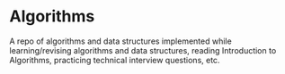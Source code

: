 # Algorithms
A repo of algorithms and data structures implemented while learning/revising algorithms and data structures, reading Introduction to Algorithms, practicing technical interview questions, etc.
